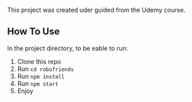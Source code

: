 This project was created uder guided from the Udemy course.

## How To Use
In the project directory, to be eable to run:
1. Clone this repo
2. Run `cd robofriends`
3. Run `npm install`
4. Run `npm start`
5. Enjoy


